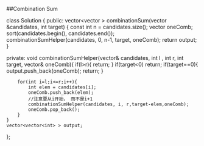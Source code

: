 ##Combination Sum    

class Solution {
public:
    vector<vector<int> > combinationSum(vector<int> &candidates, int target) {
        const int n = candidates.size();
        vector<int> oneComb;
        sort(candidates.begin(), candidates.end());
        combinationSumHelper(candidates, 0, n-1, target, oneComb);
        return output;
    }
    
private:
    void combinationSumHelper(vector<int>& candidates, int l , int r, int target, vector<int>& oneComb){
        if(l>r){
            return;
        }
        if(target<0) return;
        if(target==0){
            output.push_back(oneComb);
            return;
        }
        
        for(int i=l;i<=r;i++){
            int elem = candidates[i];
            oneComb.push_back(elem);
            //注意要从i开始， 而不是i+1
            combinationSumHelper(candidates, i, r,target-elem,oneComb);
            oneComb.pop_back();
        }   
    }
    vector<vector<int> > output;
};

